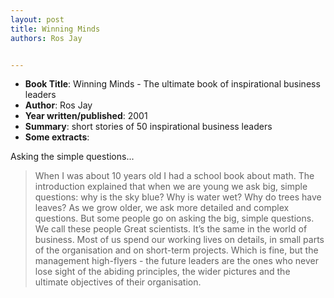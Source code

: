 ```yaml
---
layout: post
title: Winning Minds
authors: Ros Jay


---
```



- **Book Title**: Winning Minds - The ultimate book of inspirational business leaders
- **Author**: Ros Jay
- **Year written/published**: 2001
- **Summary**: short stories of 50 inspirational business leaders
- **Some extracts**:

Asking the simple questions...

> When I was about 10 years old I had a school book about math. The introduction explained that when we are young we ask big, simple questions: why is the sky blue? Why is water wet? Why do trees have leaves? As we grow older, we ask more detailed and complex questions. But some people go on asking the big, simple questions. We call these people Great scientists. It’s the same in the world of business. Most of us spend our working lives on details, in small parts of the organisation and on short-term projects. Which is fine, but the management high-flyers - the future leaders are the ones who never lose sight of the abiding principles, the wider pictures and the ultimate objectives of their organisation.
